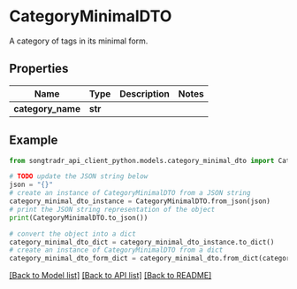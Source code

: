 # CategoryMinimalDTO

A category of tags in its minimal form.

## Properties

Name | Type | Description | Notes
------------ | ------------- | ------------- | -------------
**category_name** | **str** |  | 

## Example

```python
from songtradr_api_client_python.models.category_minimal_dto import CategoryMinimalDTO

# TODO update the JSON string below
json = "{}"
# create an instance of CategoryMinimalDTO from a JSON string
category_minimal_dto_instance = CategoryMinimalDTO.from_json(json)
# print the JSON string representation of the object
print(CategoryMinimalDTO.to_json())

# convert the object into a dict
category_minimal_dto_dict = category_minimal_dto_instance.to_dict()
# create an instance of CategoryMinimalDTO from a dict
category_minimal_dto_form_dict = category_minimal_dto.from_dict(category_minimal_dto_dict)
```
[[Back to Model list]](../README.md#documentation-for-models) [[Back to API list]](../README.md#documentation-for-api-endpoints) [[Back to README]](../README.md)


